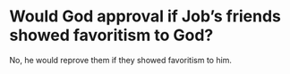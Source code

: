 # Would God approval if Job’s friends showed favoritism to God?

No, he would reprove them if they showed favoritism to him.
